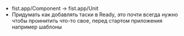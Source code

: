  * fist.app/Component -> fist.app/Unit
 * Придумать как добавлять таски в Ready, это почти всегда нужно чтобы проинитить что-то свое, перед стартом приложения например шаблоны

